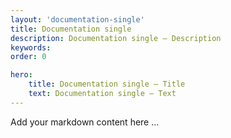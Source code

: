 ```yaml
---
layout: 'documentation-single'
title: Documentation single
description: Documentation single — Description
keywords: 
order: 0 

hero:
    title: Documentation single — Title
    text: Documentation single — Text
---
```


Add your markdown content here ...

